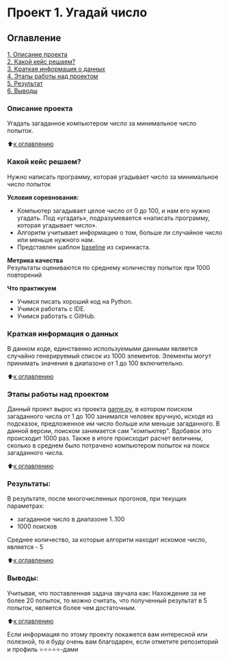 # Проект 1. Угадай число

## Оглавление  
[1. Описание проекта](https://github.com/AndrewVolkova/DataScience/blob/main/Project_1/README.md#Описание-проекта)  
[2. Какой кейс решаем?](https://github.com/AndrewVolkova/DataScience/blob/main/Project_1/README.md#Какой-кейс-решаем)  
[3. Краткая информация о данных](https://github.com/AndrewVolkova/DataScience/blob/main/Project_1/README.md#Краткая-информация-о-данных)  
[4. Этапы работы над проектом](https://github.com/AndrewVolkova/DataScience/blob/main/Project_1/README.md#Этапы-работы-над-проектом)  
[5. Результат](https://github.com/AndrewVolkova/DataScience/blob/main/Project_1/README.mdd#Результат)    
[6. Выводы](https://github.com/AndrewVolkova/DataScience/blob/main/Project_1/README.md#Выводы) 

### Описание проекта    
Угадать загаданное компьютером число за минимальное число попыток.

:arrow_up:[к оглавлению](https://github.com/AndrewVolkova/DataScience/blob/main/Project_1/README.md#Оглавление)


### Какой кейс решаем?    
Нужно написать программу, которая угадывает число за минимальное число попыток

**Условия соревнования:**  
- Компьютер загадывает целое число от 0 до 100, и нам его нужно угадать. Под «угадать», подразумевается «написать программу, которая угадывает число».
- Алгоритм учитывает информацию о том, больше ли случайное число или меньше нужного нам.
- Представлен шаблон [baseline](https://colab.research.google.com/drive/1k2WZD8PWWOYFHrpAJoB2eZw06ID7KnFA) из скринкаста.

**Метрика качества**     
Результаты оцениваются по среднему количеству попыток при 1000 повторений

**Что практикуем**     
* Учимся писать хороший код на Python.
* Учимся работать с IDE.
* Учимся работать с GitHub.


### Краткая информация о данных
В данном коде, единственно используемыми данными является случайно генерируемый  список из 1000 элементов. Элементы могут принимать значения в диапазоне от 1 до 100 включительно.
  
:arrow_up:[к оглавлению](https://github.com/AndrewVolkova/DataScience/blob/main/Project_1/README.md#Оглавление)


### Этапы работы над проектом  
Данный проект вырос из проекта [game.py](https://github.com/AndrewVolkova/DataScience/blob/main/Project_1/game.py), в котором поиском загаданного числа от 1 до 100 занимался человек вручную, исходя из подсказок, предложенное им число больше или меньше загаданного.
В данной версии, поиском занимается сам "компьютер". Вдобавок это происходит 1000 раз. Также в итоге происходит расчет величины, сколько в среднем было потрачено компьютером попыток на поиск загаданного числа.

:arrow_up:[к оглавлению](https://github.com/AndrewVolkova/DataScience/blob/main/Project_1/README.md#Оглавление)


### Результаты:  
В результате, после многочисленных прогонов, при текущих параметрах:
* загаданное число в диапазоне 1..100
* 1000 поисков

Среднее количество, за которые алгоритм находит искомое число, является  - 5

:arrow_up:[к оглавлению](.https://github.com/AndrewVolkova/DataScience/blob/main/Project_1/README.md#Оглавление)


### Выводы:  
Учитывая, что поставленная задача звучала как: Нахождение за не более 20 попыток, 
то можно считать, что полученный результат в 5 попыток, является более чем достаточным.

:arrow_up:[к оглавлению](https://github.com/AndrewVolkova/DataScience/blob/main/Project_1/README.md#Оглавление)


Если информация по этому проекту покажется вам интересной или полезной, то я буду очень вам благодарен, если отметите репозиторий и профиль ⭐️⭐️⭐️⭐️⭐️-дами